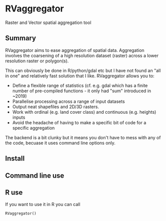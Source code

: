 # RVaggregator
Raster and Vector spatial aggregation tool

## Summary

RVaggregator aims to ease aggregation of spatial data. Aggregation involves the coarsening of a high resolution dataset (raster) across a lower resolution raster or polygon(s). 

This can obviously be done in R/python/gdal etc but I have not found an "all in one" and relatively fast solution that I like. RVaggregator allows you to:
- Define a flexible range of statistics (cf. e.g. gdal which has a finite number of pre-compiled functions - it  only had "sum" introduced in ~2019)
- Parallelise processing across a range of input datasets
- Output neat shapefiles and 2D/3D rasters.
- Work with ordinal (e.g. land cover class) and continuous (e.g. heights) inputs
- Avoid the headache of having to make a specific bit of code for a specific aggregation

The backend is a bit clunky but it means you don't have to mess with any of the code, becuase it uses command line options only. 

## Install

## Command line use 

## R use

If you want to use it in R you can call
```
RVaggregator()
```
